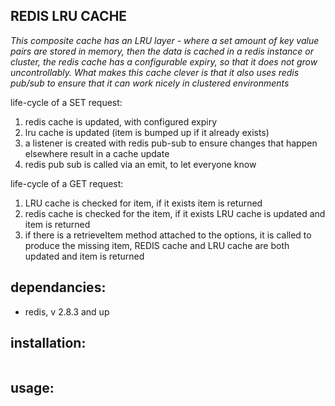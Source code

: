 REDIS LRU CACHE
---------------

*This composite cache has an LRU layer - where a set amount of key value pairs are stored in memory, then the data is cached in a redis instance or cluster, the redis cache has a configurable expiry, so that it does not grow uncontrollably. What makes this cache clever is that it also uses redis pub/sub to ensure that it can work nicely in clustered environments*

life-cycle of a SET request:

1. redis cache is updated, with configured expiry
2. lru cache is updated (item is bumped up if it already exists)
3. a listener is created with redis pub-sub to ensure changes that happen elsewhere result in a cache update
4. redis pub sub is called via an emit, to let everyone know

life-cycle of a GET request:

1. LRU cache is checked for item, if it exists item is returned
2. redis cache is checked for the item, if it exists LRU cache is updated and item is returned
3. if there is a retrieveItem method attached to the options, it is called to produce the missing item, REDIS cache and LRU cache are both updated and item is returned


dependancies:
-------------
- redis, v 2.8.3 and up

installation:
-------------

```javascript

```

usage:
-------------

```javascript

```